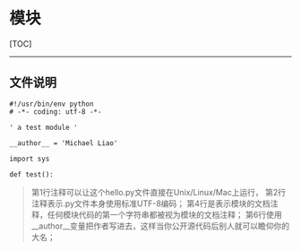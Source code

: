 # 模块

[TOC]

---
## 文件说明
```
#!/usr/bin/env python
# -*- coding: utf-8 -*-

' a test module '

__author__ = 'Michael Liao'

import sys

def test():
```
>第1行注释可以让这个hello.py文件直接在Unix/Linux/Mac上运行，
>第2行注释表示.py文件本身使用标准UTF-8编码；
>第4行是表示模块的文档注释，任何模块代码的第一个字符串都被视为模块的文档注释；
第6行使用__author__变量把作者写进去，这样当你公开源代码后别人就可以瞻仰你的大名；

